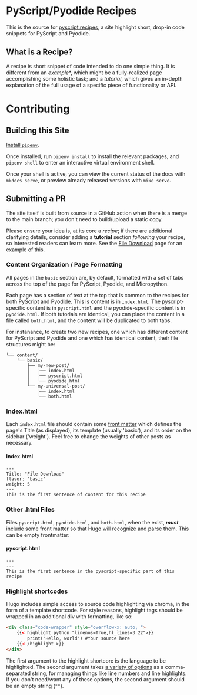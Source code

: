 # PyScript/Pyodide Recipes 

This is the source for [pyscript.recipes](https://pyscript.recipes), a site highlight short, drop-in code snippets for PyScript and Pyodide.

## What is a Recipe? 

A recipe is short snippet of code intended to do one simple thing. It is different from an *example*</i>*, which might be a fully-realized page accomplishing some holistic task; and a *tutorial*, which gives an in-depth explanation of the full usage of a specific piece of functionality or API.

# Contributing

## Building this Site

[Install `pipenv`](https://docs.pipenv.org/install/#installing-pipenv).

Once installed, run `pipenv install` to install the relevant packages, and `pipenv shell` to enter an interactive virtual environment shell.

Once your shell is active, you can view the current status of the docs with `mkdocs serve`, or preview already released versions with `mike serve`.

## Submitting a PR

The site itself is built from source in a GitHub action when there is a merge to the main branch; you don't need to build/upload a static copy.

Please ensure your idea is, at its core a *recipe*; if there are additional clarifying details, consider adding a **tutorial** section *following* your recipe, so interested readers can learn more. See the [File Download](https://pyscript.recipes/basic/file-download) page for an example of this.

### Content Organization / Page Formatting

All pages in the `basic` section are, by default, formatted with a set of tabs across the top of the page for PyScript, Pyodide, and Micropython.

Each page has a section of text at the top that is common to the recipes for both PyScript and Pyodide. This is content is in `index.html`. The pyscript-specific content is in `pyscript.html` and the pyodide-specific content is in `pyodide.html`. If both tutorials are identical, you can place the content in a file called `both.html`, and the content will be duplicated to both tabs.

For instanance, to create two new recipes, one which has different content for PyScript and Pyodide and one which has identical content, their file structures might be:

```
└── content/
    └── basic/
        ├── my-new-post/
        │   ├── index.html
        │   ├── pyscript.html
        │   └── pyodide.html
        └── my-universal-post/
            ├── index.html
            └── both.html
```

### Index.html

Each `index.html` file should contain some [front matter](https://gohugo.io/content-management/front-matter/) which defines the page's Title (as displayed), its template (usually 'basic'), and its order on the sidebar ('weight'). Feel free to change the weights of other posts as necessary.

#### Index.html
```
---
Title: "File Download"
flavor: 'basic'
weight: 5
---
This is the first sentence of content for this recipe
```

### Other .html Files

Files `pyscript.html`, `pyodide.html`, and `both.html`, when the exist, ***must*** include some front matter so that Hugo will recognize and parse them. This can be empty frontmatter:

#### pyscript.html
```
---
---
This is the first sentence in the pyscript-specific part of this recipe
```

### Highlight shortcodes

Hugo includes simple access to source code highlighting via chroma, in the form of a template shortcode. For style reasons, highlight tags should be wrapped in an additional div with formatting, like so:
```html
<div class="code-wrapper" style="overflow-x: auto; ">
    {{< highlight python "linenos=True,hl_lines=3 22">}}
        print("Hello, world") #Your source here
    {{< /highlight >}}
</div>
```

The first argument to the highlight shortcore is the language to be highlighted. The second argument takes [a variety of options](https://gohugo.io/content-management/syntax-highlighting/#highlight-shortcode) as a comma-separated string, for managing things like line numbers and line highlights. If you don't need/want any of these options, the second argument should be an empty string (`""`).